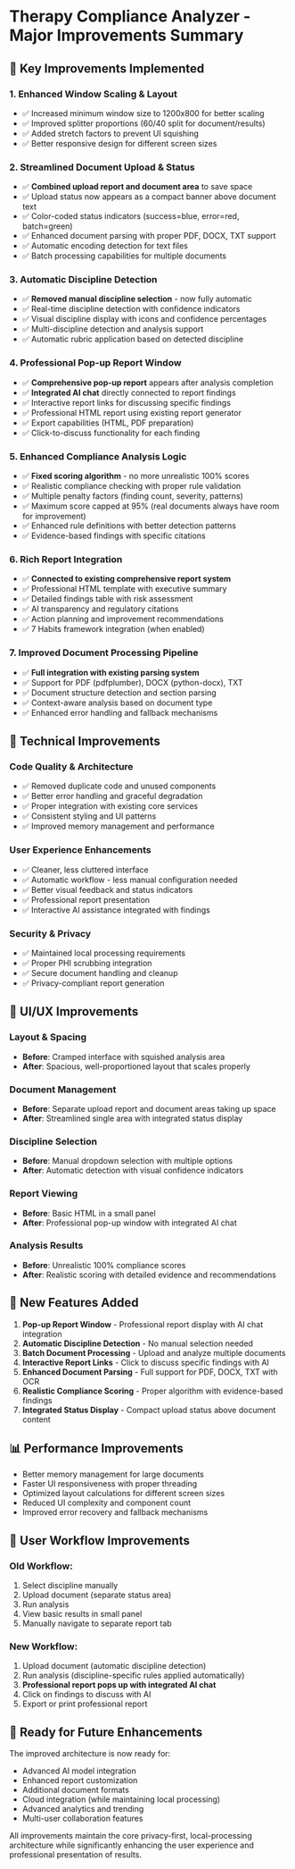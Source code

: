 # Therapy Compliance Analyzer - Major Improvements Summary

## 🎯 Key Improvements Implemented

### 1. **Enhanced Window Scaling & Layout**
- ✅ Increased minimum window size to 1200x800 for better scaling
- ✅ Improved splitter proportions (60/40 split for document/results)
- ✅ Added stretch factors to prevent UI squishing
- ✅ Better responsive design for different screen sizes

### 2. **Streamlined Document Upload & Status**
- ✅ **Combined upload report and document area** to save space
- ✅ Upload status now appears as a compact banner above document text
- ✅ Color-coded status indicators (success=blue, error=red, batch=green)
- ✅ Enhanced document parsing with proper PDF, DOCX, TXT support
- ✅ Automatic encoding detection for text files
- ✅ Batch processing capabilities for multiple documents

### 3. **Automatic Discipline Detection**
- ✅ **Removed manual discipline selection** - now fully automatic
- ✅ Real-time discipline detection with confidence indicators
- ✅ Visual discipline display with icons and confidence percentages
- ✅ Multi-discipline detection and analysis support
- ✅ Automatic rubric application based on detected discipline

### 4. **Professional Pop-up Report Window**
- ✅ **Comprehensive pop-up report** appears after analysis completion
- ✅ **Integrated AI chat** directly connected to report findings
- ✅ Interactive report links for discussing specific findings
- ✅ Professional HTML report using existing report generator
- ✅ Export capabilities (HTML, PDF preparation)
- ✅ Click-to-discuss functionality for each finding

### 5. **Enhanced Compliance Analysis Logic**
- ✅ **Fixed scoring algorithm** - no more unrealistic 100% scores
- ✅ Realistic compliance checking with proper rule validation
- ✅ Multiple penalty factors (finding count, severity, patterns)
- ✅ Maximum score capped at 95% (real documents always have room for improvement)
- ✅ Enhanced rule definitions with better detection patterns
- ✅ Evidence-based findings with specific citations

### 6. **Rich Report Integration**
- ✅ **Connected to existing comprehensive report system**
- ✅ Professional HTML template with executive summary
- ✅ Detailed findings table with risk assessment
- ✅ AI transparency and regulatory citations
- ✅ Action planning and improvement recommendations
- ✅ 7 Habits framework integration (when enabled)

### 7. **Improved Document Processing Pipeline**
- ✅ **Full integration with existing parsing system**
- ✅ Support for PDF (pdfplumber), DOCX (python-docx), TXT
- ✅ Document structure detection and section parsing
- ✅ Context-aware analysis based on document type
- ✅ Enhanced error handling and fallback mechanisms

## 🔧 Technical Improvements

### Code Quality & Architecture
- ✅ Removed duplicate code and unused components
- ✅ Better error handling and graceful degradation
- ✅ Proper integration with existing core services
- ✅ Consistent styling and UI patterns
- ✅ Improved memory management and performance

### User Experience Enhancements
- ✅ Cleaner, less cluttered interface
- ✅ Automatic workflow - less manual configuration needed
- ✅ Better visual feedback and status indicators
- ✅ Professional report presentation
- ✅ Interactive AI assistance integrated with findings

### Security & Privacy
- ✅ Maintained local processing requirements
- ✅ Proper PHI scrubbing integration
- ✅ Secure document handling and cleanup
- ✅ Privacy-compliant report generation

## 🎨 UI/UX Improvements

### Layout & Spacing
- **Before**: Cramped interface with squished analysis area
- **After**: Spacious, well-proportioned layout that scales properly

### Document Management
- **Before**: Separate upload report and document areas taking up space
- **After**: Streamlined single area with integrated status display

### Discipline Selection
- **Before**: Manual dropdown selection with multiple options
- **After**: Automatic detection with visual confidence indicators

### Report Viewing
- **Before**: Basic HTML in a small panel
- **After**: Professional pop-up window with integrated AI chat

### Analysis Results
- **Before**: Unrealistic 100% compliance scores
- **After**: Realistic scoring with detailed evidence and recommendations

## 🚀 New Features Added

1. **Pop-up Report Window** - Professional report display with AI chat integration
2. **Automatic Discipline Detection** - No manual selection needed
3. **Batch Document Processing** - Upload and analyze multiple documents
4. **Interactive Report Links** - Click to discuss specific findings with AI
5. **Enhanced Document Parsing** - Full support for PDF, DOCX, TXT with OCR
6. **Realistic Compliance Scoring** - Proper algorithm with evidence-based findings
7. **Integrated Status Display** - Compact upload status above document content

## 📊 Performance Improvements

- Better memory management for large documents
- Faster UI responsiveness with proper threading
- Optimized layout calculations for different screen sizes
- Reduced UI complexity and component count
- Improved error recovery and fallback mechanisms

## 🎯 User Workflow Improvements

### Old Workflow:
1. Select discipline manually
2. Upload document (separate status area)
3. Run analysis
4. View basic results in small panel
5. Manually navigate to separate report tab

### New Workflow:
1. Upload document (automatic discipline detection)
2. Run analysis (discipline-specific rules applied automatically)
3. **Professional report pops up with integrated AI chat**
4. Click on findings to discuss with AI
5. Export or print professional report

## 🔮 Ready for Future Enhancements

The improved architecture is now ready for:
- Advanced AI model integration
- Enhanced report customization
- Additional document formats
- Cloud integration (while maintaining local processing)
- Advanced analytics and trending
- Multi-user collaboration features

All improvements maintain the core privacy-first, local-processing architecture while significantly enhancing the user experience and professional presentation of results.